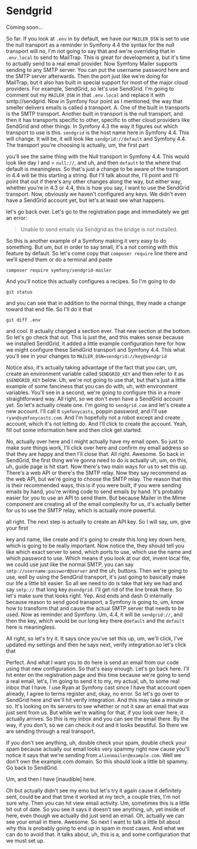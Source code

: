 # Sendgrid

Coming soon...

So far. If you look at `.env` in by default, we have our `MAILER_DSN` is set to use the
null transport as a reminder in Symfony 4.4 the syntax for the null transport will
no, I'm not going to say that and we're overriding that in `.env.local` to
send to MailTrap. This is great for development a, but it's time to actually send to
a real email provider. Now Symfony Mailer supports sending to any SMTP server. You
can put the username password here and the SMTP server afterwards. Then the port just
like we're doing for MailTrap, but it also has built in special support for most of
the major cloud providers. For example, SendGrid, so let's use SendGrid. I'm going
to comment out my `MAILER_DSN` in that `.env.local` and replace it with 
smtp://sendgrid. Now in Symfony four point as I mentioned, the way that
smeller delivers emails is called a transport. A. One of the built in transports is
the SMTP transport. Another built in transport is the null transport, and then it has
transports specific to other, specific to other cloud providers like SendGrid and
other things. In Symfony 4.3 the way it figures out which transport to use is this.
`sendgrid` is the host name here in Symfony 4.4. This will change. It will be, it will
look like `sendgrid://default` and Symfony 4.4. The transport you're choosing is
actually, um, the first part

you'll see the same thing with the Null transport in Symfony 4.4. This would look
like day I and = `null://`, and uh, and then `default` to the where that
default is meaningless. So that's just a change to be aware of the transport in 4.4
will be this starting a string. But I'll talk about the, I'll point and I'll point
that out if there's any other changes along the way, but either way, whether you're
in 4.3 or 4.4, this is how you say, I want to use the SendGrid transport. Now,
obviously we haven't configured any keys. We didn't even have a SendGrid account yet,
but let's at least see what happens.

let's go back over. Let's go to the registration page and immediately we get an error:

> Unable to send emails via Sendgrid as the bridge is not installed. 

So this is another example of a Symfony making it very easy to do something. 
But um, but in order to say small, it's a not coming with this feature by default. 
So let's come copy that `composer require` line there and we'll spend them or 
do a terminal and paste

```terminal-silent
composer require symfony/sendgrid-mailer
```

And you'll notice this actually configures a recipes. So I'm going to do 

```terminal
git status
```

and you can see that in addition to the normal things, they made a change toward that
end file. So I'll do it that 

```terminal
git diff .env
``` 
 
and cool. It actually changed a
section ever. That new section at the bottom. So let's go check that out. This is
just the, and this makes sense because we installed SendGrid, it added a little
example configuration here for how we might configure these SendGrid transport and
Symfony 4.4. This what you'll see in your changes to `MAILER_DSN=sendgrid://key@sendgrid`

Notice also, it's actually taking advantage of the fact that you can, um, create an
environment variable called `SENDGRID_KEY` and then refer to it as `$SENDGRID_KEY`
below. Uh, we're not going to use that, but that's just a little example of some
fanciness that you can do with, uh, with environment variables. You'll see in a
second, we're going to configure this in a more straightforward way. All right, so we
don't even have a SendGrid account yet. So let's actually create one. I'm going to
`sendgrid.com` and let's create a new account. I'll call it `symfonycasts`, poppin
password, and I'll use `ryan@symfonycasts.com`. And I'm hopefully not a robot except
and create account, which it's not letting do. And I'll click to create the account.
Yeah, fill out some information here and then click get started.

No, actually over here and I might actually have my email open. So just to make sure
things work, I'll click over here and confirm my email address so that they are happy
and then I'll close that. All right. Awesome. So back in SendGrid, the first thing
we're gonna need to do is actually uh, um, on this, uh, guide page is hit start. Now
there's two main ways for us to set this up. There's a web API or there's the SMTP
relay. Now they say recommend as the web API, but we're going to choose the SMTP
relay. The reason that this is their recommended ways, this is if you were built, if
you were sending emails by hand, you're writing code to send emails by hand. It's
probably easier for you to use an API to send them. But because Mailer in the Mime
component are creating all of the email complexity for us, it's actually better for
us to use the SMTP relay, which is actually more powerful.

all right. The next step is actually to create an API key. So I will say, um, give
your first

key and name, like create and it's going to create this long key down here, which is
going to be really important. Now notice the, they should tell you like which exact
server to send, which ports to use, which use the name and which password to use.
Which means if you look at our dot, invent local file, we could use just like the
normal SMTP, you can say `smtp://username:password@server` and the
uh, buttons. Then we're going to use, well by using the SendGrid transport,
it's just going to basically make our life a little bit easier. So all we need to do
is take that key we had and say `smtp://` that long key `@sendgrid`. I'll get rid
of the line break there. So let's make sure that looks right. Yep. And ends and dash
O internally because reason to send good transport, a Symfony is going to, um, know
how to transform that and cause the actual SMTP server that needs to be used. Now as
reminder and Symfony. Um, 4.4, it will be `sendgrid://`, and then the
key, which would be our long key there `@default` and the `default` here is
meaningless.

All right, so let's try it. It says once you've set this up, um, we'll click, I've
updated my settings and then he says next, verify integration.so let's click that

Perfect. And what I want you to do here is send an email from our code using that new
configuration. So that's easy enough. Let's go back here. I'll hit enter on the
registration page and this time because we're going to send a real email, let's, I'm
going to send it to my, my actual, uh, to some real inbox that I have. I use Ryan at
Symfony cast since I have that account open already, I agree to terms register and,
okay, no error. So let's go over to SendGrid here and we'll hit verify integration.
And this may take a minute or so. It's looking on its servers to see whether or not
it saw an email that was just sent from us. But while we're waiting for that, if you
look over here, it actually arrives. So this is my inbox and you can see the email
there. By the way, if you don't, so we can check it out and it looks beautiful. So
there we are sending through a real transport.

If you don't see anything, uh, double check your spam, double check your spam because
actually our email looks very spammy right now cause you'll notice it says that we're
sending from `alienmailer@example.com`. Well we don't own the example.com
domain. So this should look a little bit spammy. Go back to SendGrid.

Um, and then I have [inaudible] here.

Oh but actually didn't see my emo but let's try it again cause it definitely sent,
could be
and that time it worked at my tech, a couple tries, I'm not sure why. Then you can
hit view email activity. Um, sometimes this is a little bit out of date. So you see
it says it doesn't see anything, uh, yet inside of here, even though we actually did
just send an email. Oh, actually we can see your email in there. Awesome. So next I
want to talk a little bit about why this is probably going to end up in spam in most
cases. And what we can do to avoid that. It talks about, uh, this is a, and some
configuration that we must set up.